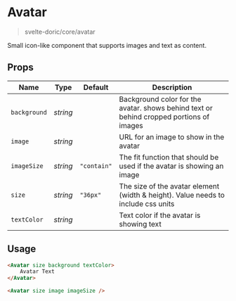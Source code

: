 # Avatar
> svelte-doric/core/avatar

Small icon-like component that supports images and text as content.

## Props
| Name | Type | Default | Description |
| --- | --- | --- | --- |
| `background` | _string_ | | Background color for the avatar. shows behind text or behind cropped portions of images
| `image` | _string_ | | URL for an image to show in the avatar
| `imageSize` | _string_ | `"contain"` | The fit function that should be used if the avatar is showing an image
| `size` | _string_ | `"36px"` | The size of the avatar element (width & height). Value needs to include css units
| `textColor` | _string_ | | Text color if the avatar is showing text

## Usage
```html
<Avatar size background textColor>
    Avatar Text
</Avatar>

<Avatar size image imageSize />
```
